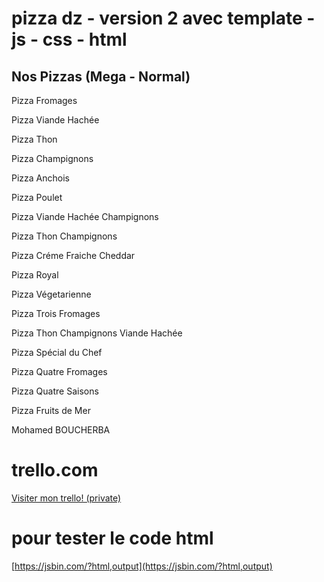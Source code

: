 # pizza dz - version 2 avec template - js - css - html

## Nos Pizzas (Mega - Normal)

Pizza Fromages

Pizza Viande Hachée

Pizza Thon

Pizza Champignons

Pizza Anchois

Pizza Poulet

Pizza Viande Hachée Champignons

Pizza Thon Champignons

Pizza Créme Fraiche Cheddar

Pizza Royal

Pizza Végetarienne

Pizza Trois Fromages

Pizza Thon Champignons Viande Hachée

Pizza Spécial du Chef

Pizza Quatre Fromages

Pizza Quatre Saisons

Pizza Fruits de Mer

Mohamed BOUCHERBA

# trello.com
[Visiter mon trello! (private)](https://trello.com/invite/b/68cbafde1e013f89a9d3f6a4/ATTI77742a5bd4dab77041303fcd3012bcfe7670B1A3/pizza)

# pour tester le code html
[https://jsbin.com/?html,output](https://jsbin.com/?html,output)
